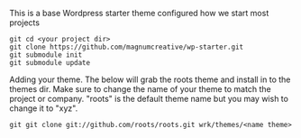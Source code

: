 This is a base Wordpress starter theme configured how we start most projects

````
git cd <your project dir>
git clone https://github.com/magnumcreative/wp-starter.git
git submodule init
git submodule update
````

Adding your theme. The below will grab the roots theme and install in to the themes dir. Make sure to change the name of your theme to match the project or company. "roots" is the default theme name but you may wish to change it to "xyz".

````
git git clone git://github.com/roots/roots.git wrk/themes/<name theme>
````
